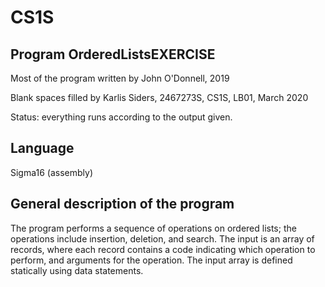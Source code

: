 # CS1S

## Program OrderedListsEXERCISE

Most of the program written by 
John O'Donnell, 2019

Blank spaces filled by
Karlis Siders, 2467273S, CS1S, LB01, March 2020

Status: everything runs according to the output given.

## Language
Sigma16 (assembly)

## General description of the program

The program performs a sequence of operations on ordered lists; 
the operations include insertion, deletion, and search. The input is an
array of records, where each record contains a code indicating which
operation to perform, and arguments for the operation. The input
array is defined statically using data statements.
